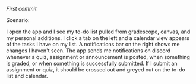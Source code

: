 *First commit*

Scenario:

I open the app and I see my to-do list pulled from gradescope, canvas, and my personal additions. I click a tab on the left and a calendar view appears of the tasks I have on my list. A notifications bar on the right shows me changes I haven't seen. The app sends me notifications on discord whenever a quiz, assignment or announcement is posted, when something is graded, or when something is successfully submitted. If I submit an assignment or quiz, it should be crossed out and greyed out on the to-do list and calendar.
